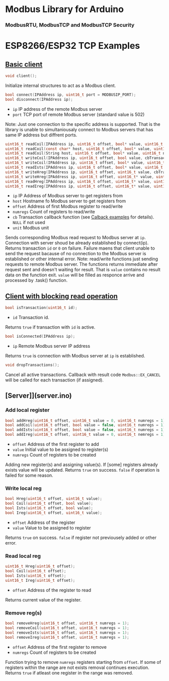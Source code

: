# Modbus Library for Arduino
### ModbusRTU, ModbusTCP and ModbusTCP Security

# ESP8266/ESP32 TCP Examples

## [Basic client](client.ino)

```c
void client();
```

Initialize internal structures to act as a Modbus client.

```c
bool connect(IPAddress ip, uint16_t port = MODBUSIP_PORT);
bool disconnect(IPAddress ip);
```

- `ip`  IP address of the remote Modbus server
- `port`    TCP port of remote Modbus server (standard value is 502)

Note: Just one connection to the specific address is supported. That is the library is unable to simultaniousaly connect to Modbus servers that has same IP address but diffrent ports.

```c
uint16_t readCoil(IPAddress ip, uint16_t offset, bool* value, uint16_t numregs = 1, cbTransaction cb = nullptr, uint8_t uint = MODBUSIP_UNIT);
uint16_t readCoil(const char* host, uint16_t offset, bool* value, uint16_t numregs = 1, cbTransaction cb = nullptr, uint8_t uint = MODBUSIP_UNIT);
uint16_t readCoil(String host, uint16_t offset, bool* value, uint16_t numregs = 1, cbTransaction cb = nullptr, uint8_t uint = MODBUSIP_UNIT);
uint16_t writeCoil(IPAddress ip, uint16_t offset, bool value, cbTransaction cb = nullptr, uint8_t uint = MODBUSIP_UNIT);
uint16_t writeCoil(IPAddress ip, uint16_t offset, bool* value, uint16_t numregs = 1, cbTransaction cb = nullptr, uint8_t uint = MODBUSIP_UNIT);
uint16_t readIsts(IPAddress ip, uint16_t offset, bool* value, uint16_t numregs = 1, cbTransaction cb = nullptr, uint8_t uint = MODBUSIP_UNIT);
uint16_t writeHreg(IPAddress ip, uint16_t offset, uint16_t value, cbTransaction cb = nullptr, uint8_t uint = MODBUSIP_UNIT);
uint16_t writeHreg(IPAddress ip, uint16_t offset, uint16_t* value, uint16_t numregs = 1, cbTransaction cb = nullptr, uint8_t uint = MODBUSIP_UNIT);
uint16_t readHreg(IPAddress ip, uint16_t offset, uint16_t* value, uint16_t numregs = 1, cbTransaction cb = nullptr, uint8_t uint = MODBUSIP_UNIT);
uint16_t readIreg(IPAddress ip, uint16_t offset, uint16_t* value, uint16_t numregs = 1, cbTransaction cb = nullptr, uint8_t uint = MODBUSIP_UNIT);
```

- `ip` IP Address of Modbus server to get registers from
- `host` Hostname fo Modbus server to get registers from
- `offset` Address of first Modbus register to read/write
- `numregs` Count of registers to read/write
- `cb` Transaction callback function (see [Calback examples](../calback) for details). `NULL` if not used
- `unit` Modbus unit

Sends corresponding Modbus read request to Modbus server at `ip`. Connection with server shoud be already established by connect(ip).
Returns transaction `id` or `0` on failure. Failure maens that client unable to send the request bacause of no connection to the Modbus server is established or other internal error.
Note: read/write functions just sending requests to remote Modbus server. The functions returns immediate after request sent and doesn't waiting for result. That is `value` contains no result data on the function exit. `value` will be filled as responce arrive and processed by .task() function.

## [Client with blocking read operation](clientSync.ino)

```c
bool isTransaction(uint16_t id);
```

- `id`  Transaction id.

Returns `true` if transaction with `id` is active.

```c
bool isConnected(IPAddress ip);
```

- `ip`    Remote Modbus server IP address

Returns `true` is connection with Modbus server at `ip` is established.

```c
void dropTransactions();
```

Cancel all active transactions. Callback with result code `Modbus::EX_CANCEL` will be called for each transaction (if assigned).

## [Server]](server.ino)

### Add local register
```c
bool addHreg(uint16_t offset, uint16_t value = 0, uint16_t numregs = 1);
bool addCoil(uint16_t offset, bool value = false, uint16_t numregs = 1);
bool addIsts(uint16_t offset, bool value = false, uint16_t numregs = 1);
bool addIreg(uint16_t offset, uint16_t value = 0, uint16_t nemregs = 1);
```

- `offset` Address of the first register to add
- `value` Initial value to be assigned to register(s)
- `numregs` Count of registers to be created

Adding new register(s) and assigning value(s). If [some] registers already exists value will be updated.
Returns `true` on success. `false` if operation is failed for some reason.

### Write local reg

```c
bool Hreg(uint16_t offset, uint16_t value);
bool Coil(uint16_t offset, bool value);
bool Ists(uint16_t offset, bool value);
bool Ireg(uint16_t offset, uint16_t value);
```

- `offset` Address of the register
- `value` Value to be assigned to register

Returns `true` on success. `false` if register not previousely added or other error.

### Read local reg

```c
uint16_t Hreg(uint16_t offset);
bool Coil(uint16_t offset);
bool Ists(uint16_t offset);
uint16_t Ireg(uint16_t offset);
```

- `offset` Address of the register to read


Returns current value of the register.

### Remove reg(s)

```c
bool removeHreg(uint16_t offset, uint16_t numregs = 1);
bool removeCoil(uint16_t offset, uint16_t numregs = 1);
bool removeIsts(uint16_t offset, uint16_t numregs = 1);
bool removeIreg(uint16_t offset, uint16_t numregs = 1);
```

- `offset` Address of the first register to remove
- `numregs` Count of registers to be created

Function trying to remove `numregs` registers starting from `offset`. If some of registers within the range are not exists removal continues execution.
Returns `true` if atleast one register in the range was removed.